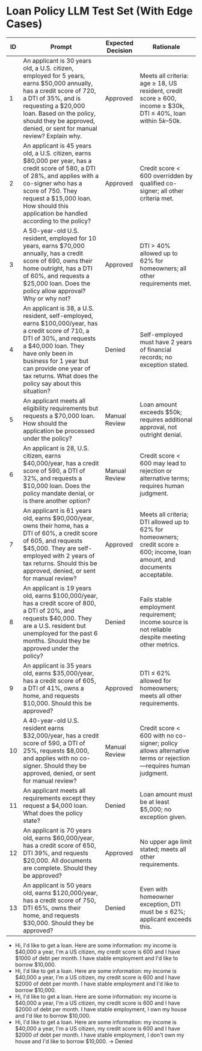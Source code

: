
# Loan Policy LLM Test Set (With Edge Cases)

| ID | Prompt | Expected Decision | Rationale |
|----|--------|-------------------|-----------|
| 1 | An applicant is 30 years old, a U.S. citizen, employed for 5 years, earns $50,000 annually, has a credit score of 720, a DTI of 35%, and is requesting a $20,000 loan. Based on the policy, should they be approved, denied, or sent for manual review? Explain why. | Approved | Meets all criteria: age ≥ 18, US resident, credit score ≥ 600, income ≥ $30k, DTI ≤ 40%, loan within $5k–$50k. |
| 2 | An applicant is 45 years old, a U.S. citizen, earns $80,000 per year, has a credit score of 580, a DTI of 28%, and applies with a co-signer who has a score of 750. They request a $15,000 loan. How should this application be handled according to the policy? | Approved | Credit score < 600 overridden by qualified co-signer; all other criteria met. |
| 3 | A 50-year-old U.S. resident, employed for 10 years, earns $70,000 annually, has a credit score of 690, owns their home outright, has a DTI of 60%, and requests a $25,000 loan. Does the policy allow approval? Why or why not? | Approved | DTI > 40% allowed up to 62% for homeowners; all other requirements met. |
| 4 | An applicant is 38, a U.S. resident, self-employed, earns $100,000/year, has a credit score of 710, a DTI of 30%, and requests a $40,000 loan. They have only been in business for 1 year but can provide one year of tax returns. What does the policy say about this situation? | Denied | Self-employed must have 2 years of financial records; no exception stated. |
| 5 | An applicant meets all eligibility requirements but requests a $70,000 loan. How should the application be processed under the policy? | Manual Review | Loan amount exceeds $50k; requires additional approval, not outright denial. |
| 6 | An applicant is 28, U.S. citizen, earns $40,000/year, has a credit score of 590, a DTI of 32%, and requests a $10,000 loan. Does the policy mandate denial, or is there another option? | Manual Review | Credit score < 600 may lead to rejection or alternative terms; requires human judgment. |
| 7 | An applicant is 61 years old, earns $90,000/year, owns their home, has a DTI of 60%, a credit score of 605, and requests $45,000. They are self-employed with 2 years of tax returns. Should this be approved, denied, or sent for manual review? | Approved | Meets all criteria; DTI allowed up to 62% for homeowners; credit score ≥ 600; income, loan amount, and documents acceptable. |
| 8 | An applicant is 19 years old, earns $100,000/year, has a credit score of 800, a DTI of 20%, and requests $40,000. They are a U.S. resident but unemployed for the past 6 months. Should they be approved under the policy? | Denied | Fails stable employment requirement; income source is not reliable despite meeting other metrics. |
| 9 | An applicant is 35 years old, earns $35,000/year, has a credit score of 605, a DTI of 41%, owns a home, and requests $10,000. Should this be approved? | Approved | DTI ≤ 62% allowed for homeowners; meets all other requirements. |
| 10 | A 40-year-old U.S. resident earns $32,000/year, has a credit score of 590, a DTI of 25%, requests $8,000, and applies with no co-signer. Should they be approved, denied, or sent for manual review? | Manual Review | Credit score < 600 with no co-signer; policy allows alternative terms or rejection—requires human judgment. |
| 11 | An applicant meets all requirements except they request a $4,000 loan. What does the policy state? | Denied | Loan amount must be at least $5,000; no exception given. |
| 12 | An applicant is 70 years old, earns $60,000/year, has a credit score of 650, DTI 39%, and requests $20,000. All documents are complete. Should they be approved? | Approved | No upper age limit stated; meets all other requirements. |
| 13 | An applicant is 50 years old, earns $120,000/year, has a credit score of 750, DTI 65%, owns their home, and requests $30,000. Should they be approved? | Denied | Even with homeowner exception, DTI must be ≤ 62%; applicant exceeds this. |

* Hi, I'd like to get a loan. Here are some information: my income is $40,000 a year, I'm a US citizen, my credit score is 600 and I have $1000 of debt per month. I have stable employment and I'd like to borrow $10,000.
* Hi, I'd like to get a loan. Here are some information: my income is $40,000 a year, I'm a US citizen, my credit score is 600 and I have $2000 of debt per month. I have stable employment and I'd like to borrow $10,000.
* Hi, I'd like to get a loan. Here are some information: my income is $40,000 a year, I'm a US citizen, my credit score is 600 and I have $2000 of debt per month. I have stable employment, I own my house and I'd like to borrow $10,000.
* Hi, I'd like to get a loan. Here are some information: my income is $40,000 a year, I'm a US citizen, my credit score is 600 and I have $2000 of debt per month. I have stable employment, I don't own my house and I'd like to borrow $10,000. -> Denied
